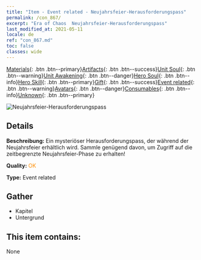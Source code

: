 ```yaml
---
title: "Item - Event related - Neujahrsfeier-Herausforderungspass"
permalink: /con_867/
excerpt: "Era of Chaos  Neujahrsfeier-Herausforderungspass"
last_modified_at: 2021-05-11
locale: de
ref: "con_867.md"
toc: false
classes: wide
---
```

 [Materials](/ItemsDE/){: .btn .btn--primary}[Artifacts](/ItemsDE/Artifacts/){: .btn .btn--success}[Unit Soul](/ItemsDE/UnitSoul/){: .btn .btn--warning}[Unit Awakening](/ItemsDE/UnitAwakening/){: .btn .btn--danger}[Hero Soul](/ItemsDE/HeroSoul/){: .btn .btn--info}[Hero Skill](/ItemsDE/HeroSkill/){: .btn .btn--primary}[Gift](/ItemsDE/Gift/){: .btn .btn--success}[Event related](/ItemsDE/Events/){: .btn .btn--warning}[Avatars](/ItemsDE/Avatars/){: .btn .btn--danger}[Consumables](/ItemsDE/Consumables/){: .btn .btn--info}[Unknown](/ItemsDE/Unknown/){: .btn .btn--primary}

 ![Neujahrsfeier-Herausforderungspass](/images/t/i_31046.png)

## Details
 **Beschreibung:** Ein mysteriöser Herausforderungspass, der während der Neujahrsfeier erhältlich wird. Sammle genügend davon, um Zugriff auf die zeitbegrenzte Neujahrsfeier-Phase zu erhalten!

 **Quality:** <span style="color: #FF8C00">OK</span>

 **Type:** Event related

## Gather

*    Kapitel 
*    Untergrund 

## This item contains:

  None

